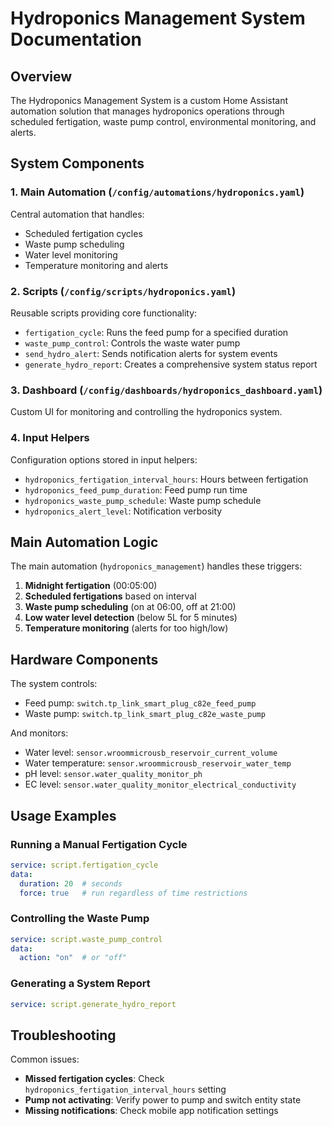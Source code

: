 # Hydroponics Management System Documentation

## Overview
The Hydroponics Management System is a custom Home Assistant automation solution that manages hydroponics operations through scheduled fertigation, waste pump control, environmental monitoring, and alerts.

## System Components

### 1. Main Automation (`/config/automations/hydroponics.yaml`)
Central automation that handles:
- Scheduled fertigation cycles
- Waste pump scheduling
- Water level monitoring
- Temperature monitoring and alerts

### 2. Scripts (`/config/scripts/hydroponics.yaml`)
Reusable scripts providing core functionality:
- `fertigation_cycle`: Runs the feed pump for a specified duration
- `waste_pump_control`: Controls the waste water pump
- `send_hydro_alert`: Sends notification alerts for system events
- `generate_hydro_report`: Creates a comprehensive system status report

### 3. Dashboard (`/config/dashboards/hydroponics_dashboard.yaml`)
Custom UI for monitoring and controlling the hydroponics system.

### 4. Input Helpers
Configuration options stored in input helpers:
- `hydroponics_fertigation_interval_hours`: Hours between fertigation
- `hydroponics_feed_pump_duration`: Feed pump run time
- `hydroponics_waste_pump_schedule`: Waste pump schedule
- `hydroponics_alert_level`: Notification verbosity

## Main Automation Logic

The main automation (`hydroponics_management`) handles these triggers:
1. **Midnight fertigation** (00:05:00)
2. **Scheduled fertigations** based on interval
3. **Waste pump scheduling** (on at 06:00, off at 21:00)
4. **Low water level detection** (below 5L for 5 minutes)
5. **Temperature monitoring** (alerts for too high/low)

## Hardware Components
The system controls:
- Feed pump: `switch.tp_link_smart_plug_c82e_feed_pump`
- Waste pump: `switch.tp_link_smart_plug_c82e_waste_pump`

And monitors:
- Water level: `sensor.wroommicrousb_reservoir_current_volume`
- Water temperature: `sensor.wroommicrousb_reservoir_water_temp`
- pH level: `sensor.water_quality_monitor_ph`
- EC level: `sensor.water_quality_monitor_electrical_conductivity`

## Usage Examples

### Running a Manual Fertigation Cycle
```yaml
service: script.fertigation_cycle
data:
  duration: 20  # seconds
  force: true   # run regardless of time restrictions
```

### Controlling the Waste Pump
```yaml
service: script.waste_pump_control
data:
  action: "on"  # or "off"
```

### Generating a System Report
```yaml
service: script.generate_hydro_report
```

## Troubleshooting

Common issues:
- **Missed fertigation cycles**: Check `hydroponics_fertigation_interval_hours` setting
- **Pump not activating**: Verify power to pump and switch entity state
- **Missing notifications**: Check mobile app notification settings